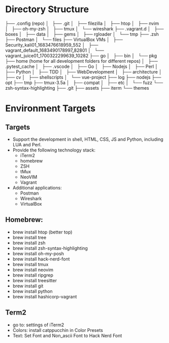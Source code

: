 # Directory Structure

├── .config     (repo)
│   ├── .git
│   ├── filezilla
│   ├── htop
│   ├── nvim
│   ├── oh-my-zsh
│   ├── tmux
│   └── wireshark
├── .vagrant.d
│   ├── boxes
│   ├── data
│   ├── gems
│   ├── rgloader
│   └── tmp
├── .zsh
├── Postman
│   └── files
├── VirtualBox VMs
│   ├── Security_kali01_1683476618959_552
│   ├── vagrant_default_1683490178997_82801
│   └── vagrant_juice01_1700322299639_10282
├── go
│   ├── bin
│   └── pkg
├── home    (home for all development folders for different repos)
│   ├── .pytest_cache
│   ├── .vscode
│   ├── Go
│   ├── Nodejs
│   ├── Perl
│   ├── Python
│   ├── TDD
│   ├── WebDevelopment
│   ├── architecture
│   ├── cv
│   ├── shellscripts
│   └── vue-project
├── log
├── nodejs
├── opt
├── tmp
├── tmux-3.5a
│   ├── compat
│   ├── etc
│   └── fuzz
└── zsh-syntax-highlighting
    ├── .git
    ├── assets
    ├── iterm
    └── themes

# Environment Targets

## Targets
- Support the development in shell, HTML, CSS, JS and Python, including LUA and Perl.
- Provide the following technology stack:
    - iTerm2
    - homebrew
    - ZSH
    - tMux
    - NeoVIM
    - Vagrant
- Additional applications:
    - Postman
    - Wireshark
    - VirtualBox

## Homebrew:

- brew install htop (better top)
- brew install tree
- brew install zsh
- brew install zsh-syntax-highlighting
- brew install oh-my-posh
- brew install hack-nerd-font
- brew install tmux
- brew install neovim
- brew install ripgrep
- brew install treesitter
- brew install git
- brew install python
- brew install hashicorp-vagrant

## Term2

- go to: settings of iTerm2
- Colors: install catppucchin in Color Presets
- Text: Set Font and Non_ascii Font to Hack Nerd Font
